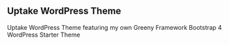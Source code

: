 ## Uptake WordPress Theme

Uptake WordPress Theme featuring my own Greeny Framework Bootstrap 4 WordPress Starter Theme 



